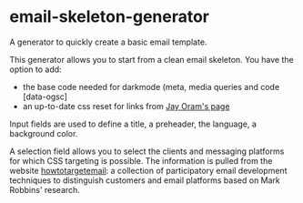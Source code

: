 # email-skeleton-generator
A generator to quickly create a basic email template.


This generator allows you to start from a clean email skeleton. You have the option to add:
- the base code needed for darkmode (meta, media queries and code [data-ogsc]
- an up-to-date css reset for links from [Jay Oram's page](https://github.com/JayOram/email-css-resets/blob/main/css-link-resets.md)

Input fields are used to define a title, a preheader, the language, a background color.

A selection field allows you to select the clients and messaging platforms for which CSS targeting is possible. The information is pulled from the website [howtotargetemail](https://www.howtotarget.email/): a collection of participatory email development techniques to distinguish customers and email platforms based on Mark Robbins' research.
